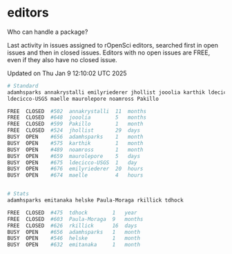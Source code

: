 # editors

Who can handle a package?

Last activity in issues assigned to rOpenSci editors, searched first in open
issues and then in closed issues. Editors with no open issues are FREE, even if
they also have no closed issue.


Updated on Thu Jan 9 12:10:02 UTC 2025

```bash
# Standard
adamhsparks annakrystalli emilyriederer jhollist jooolia karthik ldecicco
ldecicco-USGS maelle maurolepore noamross Pakillo

FREE  CLOSED  #502  annakrystalli  11  months
FREE  CLOSED  #648  jooolia        5   months
FREE  CLOSED  #599  Pakillo        1   month
FREE  CLOSED  #524  jhollist       29  days
BUSY  OPEN    #656  adamhsparks    1   month
BUSY  OPEN    #575  karthik        1   month
BUSY  OPEN    #489  noamross       1   month
BUSY  OPEN    #659  maurolepore    5   days
BUSY  OPEN    #675  ldecicco-USGS  1   day
BUSY  OPEN    #676  emilyriederer  20  hours
BUSY  OPEN    #674  maelle         4   hours


# Stats
adamhsparks emitanaka helske Paula-Moraga rkillick tdhock

FREE  CLOSED  #475  tdhock        1   year
FREE  CLOSED  #603  Paula-Moraga  9   months
FREE  CLOSED  #626  rkillick      16  days
BUSY  OPEN    #656  adamhsparks   1   month
BUSY  OPEN    #546  helske        1   month
BUSY  OPEN    #632  emitanaka     1   month
```
